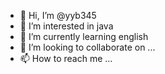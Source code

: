 - 👋 Hi, I’m @yyb345
- 👀 I’m interested in java
- 🌱 I’m currently learning english
- 💞️ I’m looking to collaborate on ...
- 📫 How to reach me ...

<!---
yyb345/yyb345 is a ✨ special ✨ repository because its `README.md` (this file) appears on your GitHub profile.
You can click the Preview link to take a look at your changes.
--->
